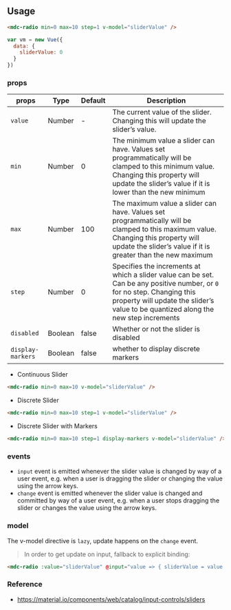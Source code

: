 ## Usage

```html
<mdc-radio min=0 max=10 step=1 v-model="sliderValue" />
```

```javascript
var vm = new Vue({
  data: {
    sliderValue: 0
  }
})
```


### props

| props | Type | Default | Description |
|-------|------|---------|-------------|
|`value`|Number| - | The current value of the slider. Changing this will update the slider’s value. |
|`min`|Number| 0 | The minimum value a slider can have. Values set programmatically will be clamped to this minimum value. Changing this property will update the slider’s value if it is lower than the new minimum |
|`max`|Number| 100 |  The maximum value a slider can have. Values set programmatically will be clamped to this maximum value. Changing this property will update the slider’s value if it is greater than the new maximum |
|`step`|Number| 0| Specifies the increments at which a slider value can be set. Can be any positive number, or `0` for no step. Changing this property will update the slider’s value to be quantized along the new step increments |
|`disabled`| Boolean|false| Whether or not the slider is disabled |
|`display-markers`| Boolean|false| whether to display discrete markers |

- Continuous Slider

```html
<mdc-radio min=0 max=10 v-model="sliderValue" />
```

- Discrete Slider

```html
<mdc-radio min=0 max=10 step=1 v-model="sliderValue" />
```

- Discrete Slider with Markers

```html
<mdc-radio min=0 max=10 step=1 display-markers v-model="sliderValue" />
```

### events

- `input` event is emitted whenever the slider value is changed by way of a user event, e.g. when a user is dragging the slider or changing the value using the arrow keys. 
- `change` event is emitted whenever the slider value is changed and committed by way of a user event, e.g. when a user stops dragging the slider or changes the value using the arrow keys.

### model

The v-model directive is `lazy`,  update happens on the `change` event.  

> In order to get update on input, fallback to explicit binding:
```html
<mdc-radio :value="sliderValue" @input="value => { sliderValue = value }" />
```

### Reference
- <https://material.io/components/web/catalog/input-controls/sliders>


